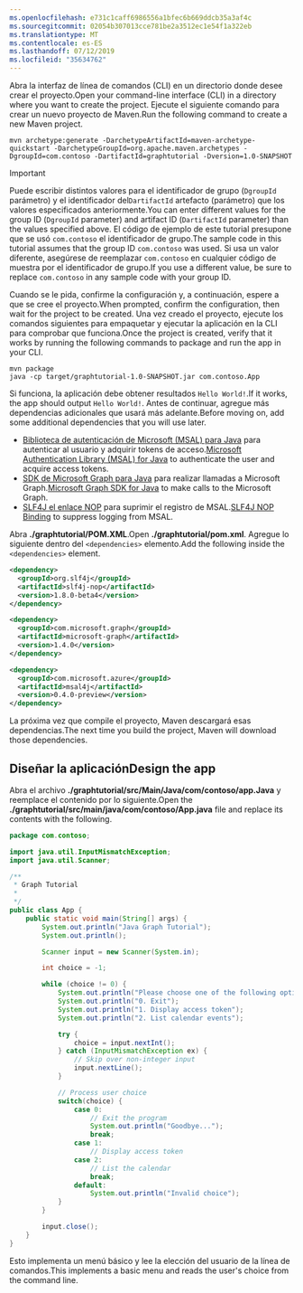 ```yaml
---
ms.openlocfilehash: e731c1caff6986556a1bfec6b669ddcb35a3af4c
ms.sourcegitcommit: 02054b307013cce781be2a3512ec1e54f1a322eb
ms.translationtype: MT
ms.contentlocale: es-ES
ms.lasthandoff: 07/12/2019
ms.locfileid: "35634762"
---
```

<!-- markdownlint-disable MD002 MD041 -->

<span data-ttu-id="dad39-101">Abra la interfaz de línea de comandos (CLI) en un directorio donde desee crear el proyecto.</span><span class="sxs-lookup"><span data-stu-id="dad39-101">Open your command-line interface (CLI) in a directory where you want to create the project.</span></span> <span data-ttu-id="dad39-102">Ejecute el siguiente comando para crear un nuevo proyecto de Maven.</span><span class="sxs-lookup"><span data-stu-id="dad39-102">Run the following command to create a new Maven project.</span></span>

```Shell
mvn archetype:generate -DarchetypeArtifactId=maven-archetype-quickstart -DarchetypeGroupId=org.apache.maven.archetypes -DgroupId=com.contoso -DartifactId=graphtutorial -Dversion=1.0-SNAPSHOT
```

> [!IMPORTANT]
> <span data-ttu-id="dad39-103">Puede escribir distintos valores para el identificador de grupo (`DgroupId` parámetro) y el identificador del`DartifactId` artefacto (parámetro) que los valores especificados anteriormente.</span><span class="sxs-lookup"><span data-stu-id="dad39-103">You can enter different values for the group ID (`DgroupId` parameter) and artifact ID (`DartifactId` parameter) than the values specified above.</span></span> <span data-ttu-id="dad39-104">El código de ejemplo de este tutorial presupone que se usó `com.contoso` el identificador de grupo.</span><span class="sxs-lookup"><span data-stu-id="dad39-104">The sample code in this tutorial assumes that the group ID `com.contoso` was used.</span></span> <span data-ttu-id="dad39-105">Si usa un valor diferente, asegúrese de reemplazar `com.contoso` en cualquier código de muestra por el identificador de grupo.</span><span class="sxs-lookup"><span data-stu-id="dad39-105">If you use a different value, be sure to replace `com.contoso` in any sample code with your group ID.</span></span>

<span data-ttu-id="dad39-106">Cuando se le pida, confirme la configuración y, a continuación, espere a que se cree el proyecto.</span><span class="sxs-lookup"><span data-stu-id="dad39-106">When prompted, confirm the configuration, then wait for the project to be created.</span></span> <span data-ttu-id="dad39-107">Una vez creado el proyecto, ejecute los comandos siguientes para empaquetar y ejecutar la aplicación en la CLI para comprobar que funciona.</span><span class="sxs-lookup"><span data-stu-id="dad39-107">Once the project is created, verify that it works by running the following commands to package and run the app in your CLI.</span></span>

```Shell
mvn package
java -cp target/graphtutorial-1.0-SNAPSHOT.jar com.contoso.App
```

<span data-ttu-id="dad39-108">Si funciona, la aplicación debe obtener resultados `Hello World!`.</span><span class="sxs-lookup"><span data-stu-id="dad39-108">If it works, the app should output `Hello World!`.</span></span> <span data-ttu-id="dad39-109">Antes de continuar, agregue más dependencias adicionales que usará más adelante.</span><span class="sxs-lookup"><span data-stu-id="dad39-109">Before moving on, add some additional dependencies that you will use later.</span></span>

- <span data-ttu-id="dad39-110">[Biblioteca de autenticación de Microsoft (MSAL) para Java](https://github.com/AzureAD/microsoft-authentication-library-for-java) para autenticar al usuario y adquirir tokens de acceso.</span><span class="sxs-lookup"><span data-stu-id="dad39-110">[Microsoft Authentication Library (MSAL) for Java](https://github.com/AzureAD/microsoft-authentication-library-for-java) to authenticate the user and acquire access tokens.</span></span>
- <span data-ttu-id="dad39-111">[SDK de Microsoft Graph para Java](https://github.com/microsoftgraph/msgraph-sdk-java) para realizar llamadas a Microsoft Graph.</span><span class="sxs-lookup"><span data-stu-id="dad39-111">[Microsoft Graph SDK for Java](https://github.com/microsoftgraph/msgraph-sdk-java) to make calls to the Microsoft Graph.</span></span>
- <span data-ttu-id="dad39-112">[SLF4J el enlace NOP](https://mvnrepository.com/artifact/org.slf4j/slf4j-nop) para suprimir el registro de MSAL.</span><span class="sxs-lookup"><span data-stu-id="dad39-112">[SLF4J NOP Binding](https://mvnrepository.com/artifact/org.slf4j/slf4j-nop) to suppress logging from MSAL.</span></span>

<span data-ttu-id="dad39-113">Abra **./graphtutorial/POM.XML**.</span><span class="sxs-lookup"><span data-stu-id="dad39-113">Open **./graphtutorial/pom.xml**.</span></span> <span data-ttu-id="dad39-114">Agregue lo siguiente dentro del `<dependencies>` elemento.</span><span class="sxs-lookup"><span data-stu-id="dad39-114">Add the following inside the `<dependencies>` element.</span></span>

```xml
<dependency>
  <groupId>org.slf4j</groupId>
  <artifactId>slf4j-nop</artifactId>
  <version>1.8.0-beta4</version>
</dependency>

<dependency>
  <groupId>com.microsoft.graph</groupId>
  <artifactId>microsoft-graph</artifactId>
  <version>1.4.0</version>
</dependency>

<dependency>
  <groupId>com.microsoft.azure</groupId>
  <artifactId>msal4j</artifactId>
  <version>0.4.0-preview</version>
</dependency>
```

<span data-ttu-id="dad39-115">La próxima vez que compile el proyecto, Maven descargará esas dependencias.</span><span class="sxs-lookup"><span data-stu-id="dad39-115">The next time you build the project, Maven will download those dependencies.</span></span>

## <a name="design-the-app"></a><span data-ttu-id="dad39-116">Diseñar la aplicación</span><span class="sxs-lookup"><span data-stu-id="dad39-116">Design the app</span></span>

<span data-ttu-id="dad39-117">Abra el archivo **./graphtutorial/src/Main/Java/com/contoso/app.Java** y reemplace el contenido por lo siguiente.</span><span class="sxs-lookup"><span data-stu-id="dad39-117">Open the **./graphtutorial/src/main/java/com/contoso/App.java** file and replace its contents with the following.</span></span>

```java
package com.contoso;

import java.util.InputMismatchException;
import java.util.Scanner;

/**
 * Graph Tutorial
 *
 */
public class App {
    public static void main(String[] args) {
        System.out.println("Java Graph Tutorial");
        System.out.println();

        Scanner input = new Scanner(System.in);

        int choice = -1;

        while (choice != 0) {
            System.out.println("Please choose one of the following options:");
            System.out.println("0. Exit");
            System.out.println("1. Display access token");
            System.out.println("2. List calendar events");

            try {
                choice = input.nextInt();
            } catch (InputMismatchException ex) {
                // Skip over non-integer input
                input.nextLine();
            }

            // Process user choice
            switch(choice) {
                case 0:
                    // Exit the program
                    System.out.println("Goodbye...");
                    break;
                case 1:
                    // Display access token
                case 2:
                    // List the calendar
                    break;
                default:
                    System.out.println("Invalid choice");
            }
        }

        input.close();
    }
}
```

<span data-ttu-id="dad39-118">Esto implementa un menú básico y lee la elección del usuario de la línea de comandos.</span><span class="sxs-lookup"><span data-stu-id="dad39-118">This implements a basic menu and reads the user's choice from the command line.</span></span>
